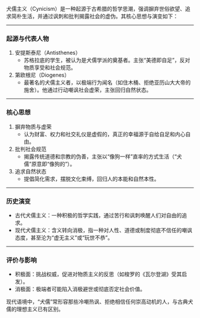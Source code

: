 犬儒主义（Cynicism）是一种起源于古希腊的哲学思潮，强调摒弃世俗欲望、追求简朴生活，并通过讽刺和批判揭露社会的虚伪。其核心思想与演变如下：

---

### 起源与代表人物
1. 安提斯泰尼（Antisthenes）  
   - 苏格拉底的学生，被认为是犬儒学派的奠基者。主张“美德即自足”，反对物质享受和社会规范。
1. 第欧根尼（Diogenes）  
   - 最著名的犬儒主义者，以极端行为闻名（如住木桶、拒绝亚历山大大帝的施舍）。他通过行动嘲讽社会虚荣，主张回归自然状态。

---

### 核心思想
1. 摒弃物质与虚荣  
   - 认为财富、权力和社交礼仪是虚假的，真正的幸福源于自给自足和内心自由。
1. 批判社会规范  
   - 揭露传统道德和宗教的伪善，主张以“像狗一样”直率的方式生活（“犬儒”原意即“像狗的”）。
1. 追求自然状态  
   - 提倡简化需求，摆脱文化束缚，回归人的本能和自然本性。

---

### 历史演变
- 古代犬儒主义：一种积极的哲学实践，通过苦行和讽刺唤醒人们对自由的追求。
- 现代犬儒主义：含义转向消极，指一种对人性、道德或制度彻底不信任的嘲讽态度，甚至沦为“虚无主义”或“玩世不恭”。

---

### 评价与影响
- 积极面：挑战权威，促进对物质主义的反思（如梭罗的《瓦尔登湖》受其启发）。
- 消极面：极端者可能陷入消极避世或彻底否定社会价值。

现代语境中，“犬儒”常形容那些冷嘲热讽、拒绝相信任何崇高动机的人，与古典犬儒的理想主义已有区别。